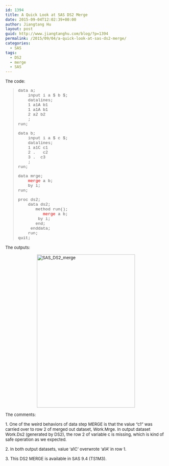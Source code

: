 ```yaml
---
id: 1394
title: A Quick Look at SAS DS2 Merge
date: 2015-09-04T12:02:39+00:00
author: Jiangtang Hu
layout: post
guid: http://www.jiangtanghu.com/blog/?p=1394
permalink: /2015/09/04/a-quick-look-at-sas-ds2-merge/
categories:
  - SAS
tags:
  - DS2
  - merge
  - SAS
---
```

<font size="2">The code:</font>

> <font size="2" face="Courier New">data a; <br />&#160;&#160;&#160; input i a $ b $; <br />&#160;&#160;&#160; datalines; <br />&#160;&#160;&#160; 1 a1A b1 <br />&#160;&#160;&#160; 1 a1A b1 <br />&#160;&#160;&#160; 2 a2 b2 <br />&#160;&#160;&#160; ; <br />run;</font>
> 
> <font size="2" face="Courier New">data b; <br />&#160;&#160;&#160; input i a $ c $; <br />&#160;&#160;&#160; datalines; <br />&#160;&#160;&#160; 1 a1C c1 <br />&#160;&#160;&#160; 2 .&#160;&#160; c2 <br />&#160;&#160;&#160; 3 .&#160; c3 <br />&#160;&#160;&#160; ; <br />run;</font>
> 
> <font size="2" face="Courier New">data mrge; <br />&#160;&#160;&#160; <font color="#ff0000">merge</font> a b; <br />&#160;&#160;&#160; by i; <br />run;</font>
> 
> <font size="2" face="Courier New">proc ds2; <br />&#160;&#160;&#160; data ds2; <br />&#160;&#160;&#160;&#160;&#160;&#160; method run(); <br />&#160;&#160;&#160;&#160;&#160;&#160;&#160;&#160;&#160; <font color="#ff0000">merge</font> a b; <br />&#160;&#160;&#160;&#160;&#160;&#160;&#160; by i; <br />&#160;&#160;&#160;&#160;&#160;&#160; end; <br />&#160;&#160;&#160;&#160; enddata; <br />&#160;&#160;&#160; run; <br />quit;</font>

<font size="2">The outputs:</font>

[<font size="2"><img title="SAS_DS2_merge" style="border-left-width: 0px; border-right-width: 0px; background-image: none; border-bottom-width: 0px; float: none; padding-top: 0px; padding-left: 0px; margin: 3px auto 5px; display: block; padding-right: 0px; border-top-width: 0px" border="0" alt="SAS_DS2_merge" src="http://www.jiangtanghu.com/blog/wp-content/uploads/2015/09/SAS_DS2_merge_thumb.png" width="307" height="480" /></font>](http://www.jiangtanghu.com/blog/wp-content/uploads/2015/09/SAS_DS2_merge.png)

<font size="2">The comments:</font>

<font size="2">1. One of the weird behaviors of data step MERGE is that the value “c1” was carried over to row 2 of merged out dataset, Work.Mrge. In output dataset Work.Ds2 (generated by DS2), the row 2 of variable c is missing, which is kind of safe operation as we expected.</font>

<font size="2">2. In both output datasets, value ‘a1C’ overwrote ‘a1A’ in row 1.</font>

<font size="2">3. This DS2 MERGE is available in SAS 9.4 (TS1M3).</font>